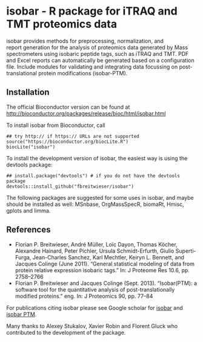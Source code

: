 isobar - R package for iTRAQ and TMT proteomics data
================================================================================================

isobar provides methods for preprocessing, normalization, and  
report generation for the analysis of proteomics data generated by Mass 
spectrometers using isobaric peptide tags, such as iTRAQ and TMT. 
PDF and Excel reports can automatically be generated based on a configuration file.
Include modules for validating and integrating data focussing on 
post-translational protein modifications (isobar-PTM).

## Installation

The official Bioconductor version can be found at http://bioconductor.org/packages/release/bioc/html/isobar.html

To install isobar from Bioconductor, call

    ## try http:// if https:// URLs are not supported
    source("https://bioconductor.org/biocLite.R")
    biocLite("isobar")

To install the development version of isobar, the easiest way is using the devtools package:

    ## install.package("devtools") # if you do not have the devtools package
    devtools::install_github("fbreitwieser/isobar")

The following packages are suggested for some uses in isobar, and maybe should be installed as well: MSnbase, OrgMassSpecR, biomaRt, Hmisc, gplots and limma.

## References

- Florian P. Breitwieser, André Müller, Loïc Dayon, Thomas Köcher, Alexandre Hainard,  Peter Pichler, Ursula Schmidt-Erfurth, Giulio Superti-Furga, Jean-Charles Sanchez, Karl Mechtler, Keiryn L. Bennett, and Jacques Colinge (June 2011). “General statistical modeling of data from protein relative expression isobaric tags.” In: J Proteome Res
10.6, pp. 2758–2766 
- Florian P. Breitwieser and Jacques Colinge (Sept. 2013). “Isobar(PTM): a software tool for the quantitative analysis of post-translationally modified proteins.” eng.  In: J Proteomics 90, pp. 77–84

For publications citing isobar please see Google scholar for [isobar](https://scholar.google.at/scholar?cites=3978696839477939063&as_sdt=20000005&sciodt=0,21&hl=de) and [isobar PTM](https://scholar.google.at/scholar?cites=988743004087549055&as_sdt=20000005&sciodt=0,21&hl=de).

Many thanks to Alexey Stukalov, Xavier Robin and Florent Gluck who contributed to the development of the package.
